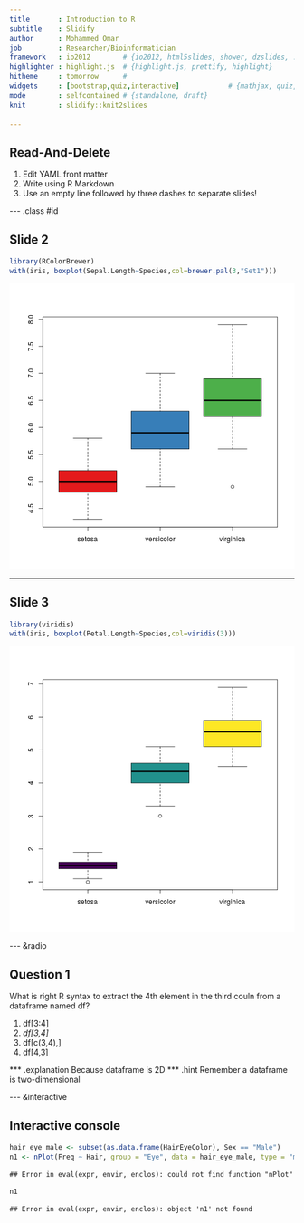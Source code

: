 ```yaml
---
title       : Introduction to R
subtitle    : Slidify
author      : Mohammed Omar
job         : Researcher/Bioinformatician
framework   : io2012        # {io2012, html5slides, shower, dzslides, ...}
highlighter : highlight.js  # {highlight.js, prettify, highlight}
hitheme     : tomorrow      # 
widgets     : [bootstrap,quiz,interactive]            # {mathjax, quiz, bootstrap}
mode        : selfcontained # {standalone, draft}
knit        : slidify::knit2slides

---
```


## Read-And-Delete

1. Edit YAML front matter
2. Write using R Markdown
3. Use an empty line followed by three dashes to separate slides!

--- .class #id 

## Slide 2

 

```r
library(RColorBrewer)
with(iris, boxplot(Sepal.Length~Species,col=brewer.pal(3,"Set1")))
```

![plot of chunk unnamed-chunk-1](assets/fig/unnamed-chunk-1-1.png)

---

## Slide 3


```r
library(viridis)
with(iris, boxplot(Petal.Length~Species,col=viridis(3)))
```

![plot of chunk unnamed-chunk-2](assets/fig/unnamed-chunk-2-1.png)

--- &radio

## Question 1

What is right R syntax to extract the 4th element in the third couln from a dataframe named df?

1. df[3:4]  
2. _df[3,4]_  
3. df[c(3,4),]  
4. df[4,3]  

*** .explanation 
Because dataframe is 2D 
*** .hint
Remember a dataframe is two-dimensional

--- &interactive

## Interactive console


```r
hair_eye_male <- subset(as.data.frame(HairEyeColor), Sex == "Male")
n1 <- nPlot(Freq ~ Hair, group = "Eye", data = hair_eye_male, type = "multiBarChart")
```

```
## Error in eval(expr, envir, enclos): could not find function "nPlot"
```

```r
n1
```

```
## Error in eval(expr, envir, enclos): object 'n1' not found
```


